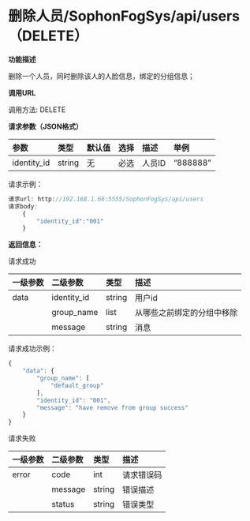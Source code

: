 # 删除人员/SophonFogSys/api/users（DELETE）

**功能描述**

删除一个人员，同时删除该人的人脸信息，绑定的分组信息；

**调用URL**

调用方法: DELETE

**请求参数（JSON格式）**

| 参数 | 类型 | 默认值 | 选择 | 描述 | 举例 |
| :--- | :--- | :--- | :--- | :--- | :--- |
| identity\_id | string | 无 | 必选 | 人员ID | “888888” |

请求示例：

```javascript
请求url: http://192.168.1.66:5555/SophonFogSys/api/users
请求body:
    {
        "identity_id":"001"
    }
```

**返回信息：**

请求成功

| 一级参数 | 二级参数 | 类型 | 描述 |
| :--- | :--- | :--- | :--- |
| data | identity\_id | string | 用户id |
|  | group\_name | list | 从哪些之前绑定的分组中移除 |
|  | message | string | 消息 |

请求成功示例：

```javascript
{
    "data": {
        "group_name": [
            "default_group"
        ],
        "identity_id": "001",
        "message": "have remove from group success"
    }
}
```

请求失败

| 一级参数 | 二级参数 | 类型 | 描述 |
| :--- | :--- | :--- | :--- |
| error | code | int | 请求错误码 |
|  | message | string | 错误描述 |
|  | status | string | 错误类型 |

